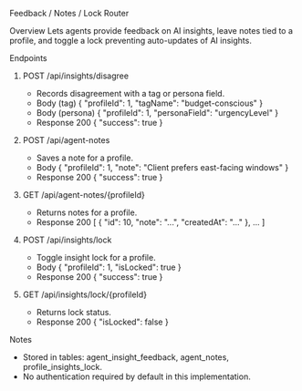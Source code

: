 Feedback / Notes / Lock Router

Overview
Lets agents provide feedback on AI insights, leave notes tied to a profile, and toggle a lock preventing auto-updates of AI insights.

Endpoints
1) POST /api/insights/disagree
   - Records disagreement with a tag or persona field.
   - Body (tag)
     { "profileId": 1, "tagName": "budget-conscious" }
   - Body (persona)
     { "profileId": 1, "personaField": "urgencyLevel" }
   - Response 200 { "success": true }

2) POST /api/agent-notes
   - Saves a note for a profile.
   - Body
     { "profileId": 1, "note": "Client prefers east-facing windows" }
   - Response 200 { "success": true }

3) GET /api/agent-notes/{profileId}
   - Returns notes for a profile.
   - Response 200
     [ { "id": 10, "note": "...", "createdAt": "..." }, ... ]

4) POST /api/insights/lock
   - Toggle insight lock for a profile.
   - Body
     { "profileId": 1, "isLocked": true }
   - Response 200 { "success": true }

5) GET /api/insights/lock/{profileId}
   - Returns lock status.
   - Response 200 { "isLocked": false }

Notes
- Stored in tables: agent_insight_feedback, agent_notes, profile_insights_lock.
- No authentication required by default in this implementation.

